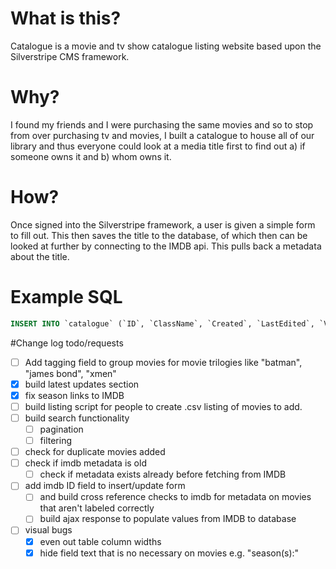 # What is this?
Catalogue is a movie and tv show catalogue listing website based upon the Silverstripe CMS framework.

# Why?
I found my friends and I were purchasing the same movies and so to stop from over purchasing tv and movies, I built a catalogue to house all of our library and thus everyone could look at a media title first to find out a) if someone owns it and b) whom owns it.

# How?
Once signed into the Silverstripe framework, a user is given a simple form to fill out. This then saves the title to the database, of which then can be looked at further by connecting to the IMDB api. This pulls back a metadata about the title.

# Example SQL

```sql
INSERT INTO `catalogue` (`ID`, `ClassName`, `Created`, `LastEdited`, `Video_title`, `Video_type`, `Genre`, `Seasons`, `Status`, `Source`, `Quality`, `Owner`, `Comments`, `Wanted_by`, `Last_updated`) VALUES (260, 'Catalogue', '2014-03-18 22:03:08', '2014-03-18 22:03:08', 'Breaking Bad', 'TV', 'Drama | Crime', 'Season 1 | Season 2 | Season 3 | Season 4 | Season 5', 'Downloaded', 'HDTV', '720p', '3', 'later seasons HDTV 720p', NULL, '2014-03-18 22:03:08');
```


#Change log todo/requests

  - [ ] Add tagging field to group movies for movie trilogies like "batman", "james bond", "xmen"
  - [x] build latest updates section
  - [x]  fix season links to IMDB
  - [ ]  build listing script for people to create .csv listing of movies to add.
  - [ ]  build search functionality
      - [ ]  pagination
      - [ ]  filtering
  - [ ]  check for duplicate movies added
  - [ ]  check if imdb metadata is old
      - [ ]  check if metadata exists already before fetching from IMDB
  - [ ]  add imdb ID field to insert/update form
      - [ ]  and build cross reference checks to imdb for metadata on movies that aren't labeled correctly
      - [ ]  build ajax response to populate values from IMDB to database
  - [ ]  visual bugs
      - [x]  even out table column widths
      - [x]  hide field text that is no necessary on movies e.g. "season(s):"

